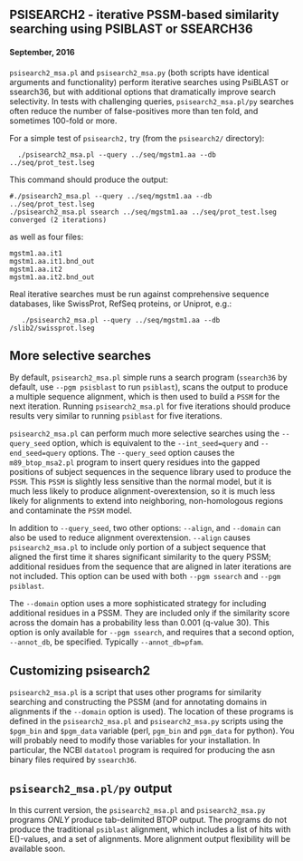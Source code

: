 
## PSISEARCH2 - iterative PSSM-based similarity searching using PSIBLAST or SSEARCH36

#### September, 2016

`psisearch2_msa.pl` and `psisearch2_msa.py` (both scripts have
identical arguments and functionality) perform iterative searches
using PsiBLAST or ssearch36, but with additional options that
dramatically improve search selectivity.  In tests with challenging
queries, `psisearch2_msa.pl/py` searches often reduce the number of
false-positives more than ten fold, and sometimes 100-fold or more.

For a simple test of `psisearch2,` try (from the `psisearch2/` directory):

```
  ./psisearch2_msa.pl --query ../seq/mgstm1.aa --db ../seq/prot_test.lseg
```

This command should produce the output:
```
#./psisearch2_msa.pl --query ../seq/mgstm1.aa --db ../seq/prot_test.lseg
./psisearch2_msa.pl ssearch ../seq/mgstm1.aa ../seq/prot_test.lseg converged (2 iterations)
```
as well as four files:
```
mgstm1.aa.it1
mgstm1.aa.it1.bnd_out
mgstm1.aa.it2
mgstm1.aa.it2.bnd_out
```

Real iterative searches must be run against comprehensive sequence
databases, like SwissProt, RefSeq proteins, or Uniprot, e.g.:

```
   ./psisearch2_msa.pl --query ../seq/mgstm1.aa --db /slib2/swissprot.lseg
```

## More selective searches

By default, `psisearch2_msa.pl` simple runs a search program
(`ssearch36` by default, use `--pgm psisblast` to run `psiblast`),
scans the output to produce a multiple sequence alignment, which is
then used to build a `PSSM` for the next iteration.  Running
`psisearch2_msa.pl` for five iterations should produce results very
similar to running `psiblast` for five iterations.

`psisearch2_msa.pl` can perform much more selective searches using the
`--query_seed` option, which is equivalent to the `--int_seed=query`
and `--end_seed=query` options.  The `--query_seed` option causes the
`m89_btop_msa2.pl` program to insert query residues into the gapped
positions of subject sequences in the sequence library used to produce
the `PSSM`.  This `PSSM` is slightly less sensitive than the normal
model, but it is much less likely to produce alignment-overextension,
so it is much less likely for alignments to extend into neighboring,
non-homologous regions and contaminate the `PSSM` model.

In addition to `--query_seed`, two other options: `--align`, and
`--domain` can also be used to reduce alignment overextension.
`--align` causes `psisearch2_msa.pl` to include only portion of a
subject sequence that aligned the first time it shares significant
similarity to the query PSSM; additional residues from the sequence
that are aligned in later iterations are not included. This option can
be used with both `--pgm ssearch` and `--pgm psiblast`.

The `--domain` option uses a more sophisticated strategy for including
additional residues in a PSSM.  They are included only if the
similarity score across the domain has a probability less than 0.001
(q-value 30). This option is only available for `--pgm ssearch`, and
requires that a second option, `--annot_db`, be specified.  Typically
`--annot_db=pfam`.

## Customizing psisearch2

`psisearch2_msa.pl` is a script that uses other programs for
similarity searching and constructing the PSSM (and for annotating
domains in alignments if the `--domain` option is used).  The location
of these programs is defined in the `psisearch2_msa.pl` and
`psisearch2_msa.py` scripts using the `$pgm_bin` and `$pgm_data`
variable (perl, `pgm_bin` and `pgm_data` for python).  You will
probably need to modify those variables for your installation.  In
particular, the NCBI `datatool` program is required for producing the
asn binary files required by `ssearch36`.

## `psisearch2_msa.pl/py` output

In this current version, the `psisearch2_msa.pl` and
`psisearch2_msa.py` programs *ONLY* produce tab-delimited BTOP output.
The programs do not produce the traditional `psiblast` alignment,
which includes a list of hits with E()-values, and a set of
alignments.  More alignment output flexibility will be available soon.

